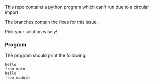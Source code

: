This repo contains a python program which can't run due to a circular import. 

The branches contain the fixes for this issue. 

Pick your solution wisely!

### Program

The program should print the following:
```
hello
from main
hello
from module
```
